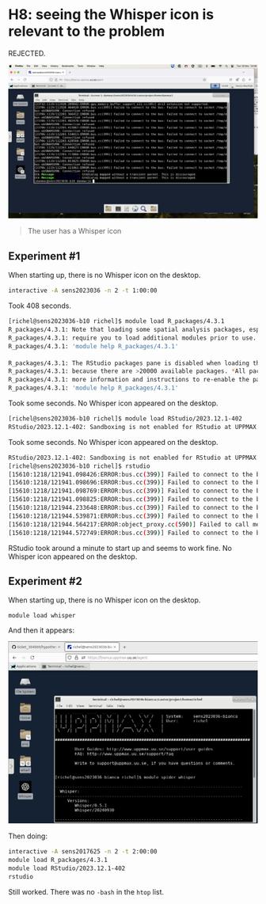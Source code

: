 # H8: seeing the Whisper icon is relevant to the problem

REJECTED.

![The user has a Whisper icon](20241119.png)

> The user has a Whisper icon

## Experiment #1

When starting up, there is no Whisper icon on the desktop.

```bash
interactive -A sens2023036 -n 2 -t 1:00:00
```

Took 408 seconds.

```bash
[richel@sens2023036-b10 richel]$ module load R_packages/4.3.1
R_packages/4.3.1: Note that loading some spatial analysis packages, especially geo-related packages, might
R_packages/4.3.1: require you to load additional modules prior to use. monocle3 is such a package. See
R_packages/4.3.1: 'module help R_packages/4.3.1'

R_packages/4.3.1: The RStudio packages pane is disabled when loading this module, due to RStudio slowdowns
R_packages/4.3.1: because there are >20000 available packages. *All packages are still available.*  For
R_packages/4.3.1: more information and instructions to re-enable the packages pane (not recommended) see
R_packages/4.3.1: 'module help R_packages/4.3.1'
```


Took some seconds. No Whisper icon appeared on the desktop.

```bash
[richel@sens2023036-b10 richel]$ module load RStudio/2023.12.1-402
RStudio/2023.12.1-402: Sandboxing is not enabled for RStudio at UPPMAX. See 'module help RStudio/2023.12.1-402' for more information
```

Took some seconds. No Whisper icon appeared on the desktop.

```bash
RStudio/2023.12.1-402: Sandboxing is not enabled for RStudio at UPPMAX. See 'module help RStudio/2023.12.1-402' for more information
[richel@sens2023036-b10 richel]$ rstudio
[15610:1218/121941.098426:ERROR:bus.cc(399)] Failed to connect to the bus: Failed to connect to socket /tmp/dbus-daKRBzOsXe: Connection refused
[15610:1218/121941.098696:ERROR:bus.cc(399)] Failed to connect to the bus: Failed to connect to socket /tmp/dbus-daKRBzOsXe: Connection refused
[15610:1218/121941.098769:ERROR:bus.cc(399)] Failed to connect to the bus: Failed to connect to socket /tmp/dbus-daKRBzOsXe: Connection refused
[15610:1218/121941.098825:ERROR:bus.cc(399)] Failed to connect to the bus: Failed to connect to socket /tmp/dbus-daKRBzOsXe: Connection refused
[15610:1218/121944.233648:ERROR:bus.cc(399)] Failed to connect to the bus: Failed to connect to socket /tmp/dbus-daKRBzOsXe: Connection refused
[15610:1218/121944.539871:ERROR:bus.cc(399)] Failed to connect to the bus: Failed to connect to socket /tmp/dbus-daKRBzOsXe: Connection refused
[15610:1218/121944.564217:ERROR:object_proxy.cc(590)] Failed to call method: org.freedesktop.portal.Settings.Read: object_path= /org/freedesktop/portal/desktop: unknown error type: 
[15610:1218/121944.572749:ERROR:bus.cc(399)] Failed to connect to the bus: Failed to connect to socket /tmp/dbus-daKRBzOsXe: Connection refused
```

RStudio took around a minute to start up and seems to work fine. No Whisper icon appeared on the desktop.

## Experiment #2

When starting up, there is no Whisper icon on the desktop.

```
module load whisper
```

And then it appears:

![The Whisper desktop shortcut](whisper_icon_appeared.png)

Then doing:

```bash
interactive -A sens2017625 -n 2 -t 2:00:00
module load R_packages/4.3.1
module load RStudio/2023.12.1-402
rstudio
```

Still worked. There was no `-bash` in the `htop` list.
